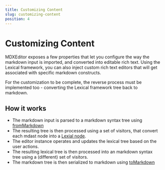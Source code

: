 ```yaml
---
title: Customizing Content
slug: customizing-content
position: 4
---
```


# Customizing Content

MDXEditor exposes a few properties that let you configure the way the markdown input is imported, and converted into editable rich text. Using the Lexical framework, you can also inject custom rich text editors that will get associated with specific markdown constructs.

For the customization to be complete, the reverse process must be implemented too - converting the Lexical framework tree back to markdown. 

## How it works

- The markdown input is parsed to a markdown syntax tree using [fromMarkdown](https://github.com/syntax-tree/mdast-util-from-markdown)
- The resulting tree is then processed using a set of visitors, that convert each mdast node into a [Lexial node](https://lexical.dev/docs/concepts/nodes). 
- The editor instance operates and updates the lexical tree based on the user actions.
- The resulting lexical tree is then processed into an markdown syntax tree using a (different) set of visitors.
- The markdown tree is then serialized to markdown using [toMarkdown](https://github.com/syntax-tree/mdast-util-to-markdown)


